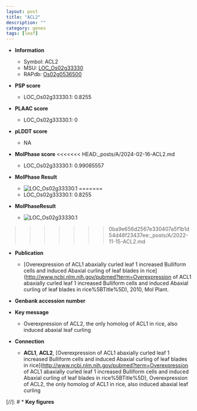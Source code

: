 ```yaml
---
layout: post
title: "ACL2"
description: ""
category: genes
tags: [leaf]
---
```


* **Information**  
    + Symbol: ACL2  
    + MSU: [LOC_Os02g33330](http://rice.plantbiology.msu.edu/cgi-bin/ORF_infopage.cgi?orf=LOC_Os02g33330)  
    + RAPdb: [Os02g0536500](http://rapdb.dna.affrc.go.jp/viewer/gbrowse_details/irgsp1?name=Os02g0536500)  

* **PSP score**  
    + LOC_Os02g33330.1: 0.8255 

* **PLAAC score**  
    + LOC_Os02g33330.1: 0 

* **pLDDT score**
    + NA


* **MolPhase score**
<<<<<<< HEAD:_posts/A/2024-02-16-ACL2.md
    + LOC_Os02g33330.1: 0.99085557

* **MolPhase Result**
    + ![LOC_Os02g33330.1](https://304243504.github.io/Pictures/LOC_Os02g/LOC_Os02g33330.1.png)
=======
    + LOC_Os02g33330.1: 0.8255

* **MolPhaseResult**
    + ![LOC_Os02g33330.1](https://ricepsp.github.io/pictures/LOC_Os02g/LOC_Os02g33330.1.png)
>>>>>>> 0ba9e656d2567e330407a5f1b1d54d48f23437ee:_posts/A/2022-11-15-ACL2.md

* **Publication**  
    + [Overexpression of ACL1 abaxially curled leaf 1 increased Bulliform cells and induced Abaxial curling of leaf blades in rice](http://www.ncbi.nlm.nih.gov/pubmed?term=Overexpression of ACL1 abaxially curled leaf 1 increased Bulliform cells and induced Abaxial curling of leaf blades in rice%5BTitle%5D), 2010, Mol Plant.

* **Genbank accession number**  

* **Key message**  
    + Overexpression of ACL2, the only homolog of ACL1 in rice, also induced abaxial leaf curling

* **Connection**  
    + __ACL1__, __ACL2__, [Overexpression of ACL1 abaxially curled leaf 1 increased Bulliform cells and induced Abaxial curling of leaf blades in rice](http://www.ncbi.nlm.nih.gov/pubmed?term=Overexpression of ACL1 abaxially curled leaf 1 increased Bulliform cells and induced Abaxial curling of leaf blades in rice%5BTitle%5D), Overexpression of ACL2, the only homolog of ACL1 in rice, also induced abaxial leaf curling

[//]: # * **Key figures**  


